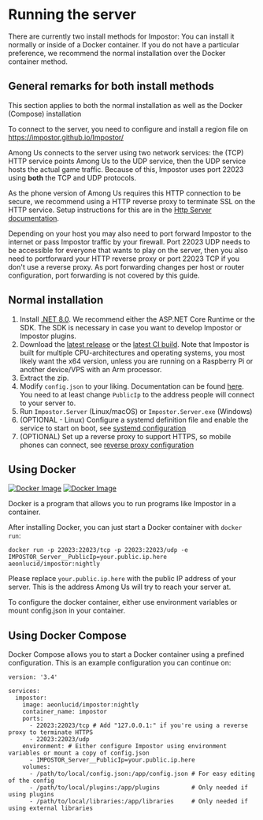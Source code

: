 # Running the server

There are currently two install methods for Impostor: You can install it normally or inside of a Docker container. If you do not have a particular preference, we recommend the normal installation over the Docker container method.

## General remarks for both install methods

This section applies to both the normal installation as well as the Docker (Compose) installation

To connect to the server, you need to configure and install a region file on https://impostor.github.io/Impostor/

Among Us connects to the server using two network services: the (TCP) HTTP service points Among Us to the UDP service, then the UDP service hosts the actual game traffic. Because of this, Impostor uses port 22023 using **both** the TCP and UDP protocols.

As the phone version of Among Us requires this HTTP connection to be secure, we recommend using a HTTP reverse proxy to terminate SSL on the HTTP service. Setup instructions for this are in the [Http Server documentation](Http-server.md).

Depending on your host you may also need to port forward Impostor to the internet or pass Impostor traffic by your firewall. Port 22023 UDP needs to be accessible for everyone that wants to play on the server, then you also need to portforward your HTTP reverse proxy or port 22023 TCP if you don't use a reverse proxy. As port forwarding changes per host or router configuration, port forwarding is not covered by this guide.

## Normal installation

1. Install [.NET 8.0](https://dotnet.microsoft.com/download/dotnet/8.0). We recommend either the ASP.NET Core Runtime or the SDK. The SDK is necessary in case you want to develop Impostor or Impostor plugins.
2. Download the [latest release](https://github.com/Impostor/Impostor/releases) or the [latest CI build](https://nightly.link/Impostor/Impostor/workflows/ci/master). Note that Impostor is built for multiple CPU-architectures and operating systems, you most likely want the x64 version, unless you are running on a Raspberry Pi or another device/VPS with an Arm processor.
3. Extract the zip.
4. Modify `config.json` to your liking. Documentation can be found [here](Server-configuration.md). You need to at least change `PublicIp` to the address people will connect to your server to.
5. Run `Impostor.Server` (Linux/macOS) or `Impostor.Server.exe` (Windows)
6. (OPTIONAL - Linux) Configure a systemd definition file and enable the service to start on boot, see [systemd configuration](Server-configuration.md#systemd)
7. (OPTIONAL) Set up a reverse proxy to support HTTPS, so mobile phones can connect, see [reverse proxy configuration](Http-server.md)

## Using Docker

[![Docker Image](https://img.shields.io/docker/v/aeonlucid/impostor?sort=semver)](https://hub.docker.com/r/aeonlucid/impostor)
[![Docker Image](https://img.shields.io/docker/v/aeonlucid/impostor/nightly)](https://hub.docker.com/r/aeonlucid/impostor)

Docker is a program that allows you to run programs like Impostor in a container.

After installing Docker, you can just start a Docker container with `docker run`:

```
docker run -p 22023:22023/tcp -p 22023:22023/udp -e IMPOSTOR_Server__PublicIp=your.public.ip.here aeonlucid/impostor:nightly
```

Please replace `your.public.ip.here` with the public IP address of your server. This is the address Among Us will try to reach your server at.

To configure the docker container, either use environment variables or mount config.json in your container.

## Using Docker Compose

Docker Compose allows you to start a Docker container using a prefined configuration. This is an example configuration you can continue on:

```
version: '3.4'

services:
  impostor:
    image: aeonlucid/impostor:nightly
    container_name: impostor
    ports:
      - 22023:22023/tcp # Add "127.0.0.1:" if you're using a reverse proxy to terminate HTTPS
      - 22023:22023/udp
    environment: # Either configure Impostor using environment variables or mount a copy of config.json
      - IMPOSTOR_Server__PublicIp=your.public.ip.here
    volumes:
      - /path/to/local/config.json:/app/config.json # For easy editing of the config
      - /path/to/local/plugins:/app/plugins         # Only needed if using plugins
      - /path/to/local/libraries:/app/libraries     # Only needed if using external libraries
```
